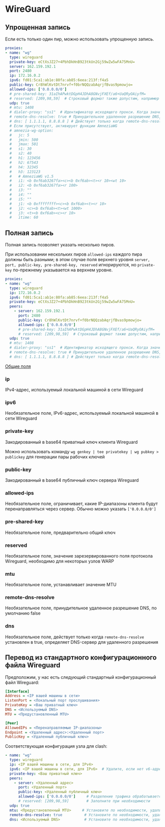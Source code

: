 # WireGuard

## Упрощенная запись

Если есть только один пир, можно использовать упрощенную запись.

```{.yaml linenums="1"}
proxies:
- name: "wg"
  type: wireguard
  private-key: eCtXsJZ27+4PbhDkHnB923tkUn2Gj59wZw5wFA75MnU=
  server: 162.159.192.1
  port: 2480
  ip: 172.16.0.2
  ipv6: fd01:5ca1:ab1e:80fa:ab85:6eea:213f:f4a5
  public-key: Cr8hWlKvtDt7nrvf+f0brNQQzabAqrjfBvas9pmowjo=
  allowed-ips: ['0.0.0.0/0']
  # pre-shared-key: 31aIhAPwktDGpH4JDhA8GNvjFXEf/a6+UaQRyOAiyfM=
  # reserved: [209,98,59]  # Строковый формат также допустим, например "U4An"
  udp: true
  # mtu: 1408
  # dialer-proxy: "ss1"  # Идентификатор исходящего прокси. Когда значение не пусто, используется указанный proxy/proxy-group для установки соединения
  # remote-dns-resolve: true # Принудительное удаленное разрешение DNS, по умолчанию false
  # dns: [ 1.1.1.1, 8.8.8.8 ] # Действует только когда remote-dns-resolve установлен в true
  # Если присутствует, активирует функции AmneziaWG
  # amnezia-wg-option:
  #   jc: 5
  #   jmin: 500
  #   jmax: 501
  #   s1: 30
  #   s2: 40
  #   h1: 123456
  #   h2: 67543
  #   h4: 32345
  #   h3: 123123
  #   # AmneziaWG v1.5
  #   i1: <b 0xf6ab3267fa><c><b 0xf6ab><t><r 10><wt 10>
  #   i2: <b 0xf6ab3267fa><r 100>
  #   i3: ""
  #   i4: ""
  #   i5: ""
  #   j1: <b 0xffffffff><c><b 0xf6ab><t><r 10>
  #   j2: <c><b 0xf6ab><t><wt 1000>
  #   j3: <t><b 0xf6ab><c><r 10>
  #   itime: 60
```

## Полная запись

Полная запись позволяет указать несколько пиров.

При использовании нескольких пиров `allowed-ips` каждого пира должны быть разными; в этом случае поля верхнего уровня `server, port, public-key, pre-shared-key, reserved` игнорируются, но `private-key` по-прежнему указывается на верхнем уровне.

```{.yaml linenums="1"}
proxies:
- name: "wg"
  type: wireguard
  ip: 172.16.0.2
  ipv6: fd01:5ca1:ab1e:80fa:ab85:6eea:213f:f4a5
  private-key: eCtXsJZ27+4PbhDkHnB923tkUn2Gj59wZw5wFA75MnU=
  peers:
    - server: 162.159.192.1
      port: 2480
      public-key: Cr8hWlKvtDt7nrvf+f0brNQQzabAqrjfBvas9pmowjo=
      allowed-ips: ['0.0.0.0/0']
      # pre-shared-key: 31aIhAPwktDGpH4JDhA8GNvjFXEf/a6+UaQRyOAiyfM=
      # reserved: [209,98,59]  # Строковый формат также допустим, например "U4An"
  udp: true
  # mtu: 1408
  # dialer-proxy: "ss1"  # Идентификатор исходящего прокси. Когда значение не пусто, используется указанный proxy/proxy-group для установки соединения
  # remote-dns-resolve: true # Принудительное удаленное разрешение DNS, по умолчанию false
  # dns: [ 1.1.1.1, 8.8.8.8 ] # Действует только когда remote-dns-resolve установлен в true
```

[Общие поля](./index.md)

### ip

IPv4-адрес, используемый локальной машиной в сети Wireguard

### ipv6

Необязательное поле, IPv6-адрес, используемый локальной машиной в сети Wireguard

### private-key

Закодированный в base64 приватный ключ клиента Wireguard

Можно использовать команду `wg genkey | tee privatekey | wg pubkey > publickey` для генерации пары рабочих ключей

### public-key

Закодированный в base64 публичный ключ сервера Wireguard

### allowed-ips

Необязательное поле, ограничивает, какие IP-диапазоны клиента будут перенаправляться через сервер. Обычно можно указать `['0.0.0.0/0']`

### pre-shared-key

Необязательное поле, предварительно общий ключ

### reserved

Необязательное поле, значение зарезервированного поля протокола Wireguard, необходимо для некоторых узлов WARP

### mtu

Необязательное поле, устанавливает значение MTU

### remote-dns-resolve

Необязательное поле, принудительное удаленное разрешение DNS, по умолчанию false

### dns

Необязательное поле, действует только когда `remote-dns-resolve` установлен в true, определяет DNS-сервер для удаленного разрешения

## Перевод из стандартного конфигурационного файла Wireguard

Предположим, у нас есть следующий стандартный конфигурационный файл Wireguard:

```ini
[Interface]
Address = <IP вашей машины в сети>
ListenPort = <Локальный порт прослушивания>
PrivateKey = <Ваш приватный ключ>
DNS = <Используемый DNS>
MTU = <Предустановленный MTU>

[Peer]
AllowedIPs = <Перенаправляемые IP-диапазоны>
Endpoint = <Удаленный адрес>:<Удаленный порт>
PublicKey = <Удаленный публичный ключ>
```

Соответствующая конфигурация узла для clash:

```{.yaml linenums="1"}
- name: "wg"
  type: wireguard
  ip: <IP вашей машины в сети, для IPv4>
  ipv6: <IP вашей машины в сети, для IPv6>  # Удалите, если нет v6-адреса
  private-key: <Ваш приватный ключ>
  peers:
    - server: <Удаленный адрес>
      port: <Удаленный порт>
      public-key: <Удаленный публичный ключ>
      allowed-ips: ['0.0.0.0/0']     # Разделение трафика обрабатывается clash
      # reserved: [209,98,59]        # Заполните при необходимости
  udp: true
  mtu: <Предустановленный MTU>     # Установите по необходимости, удалите если не нужно
  remote-dns-resolve: true          # Установите по необходимости, удалите если не нужно
  dns: <Используемый DNS>           # Установите по необходимости, удалите если не нужно
``` 
